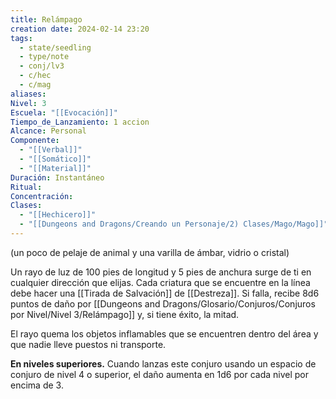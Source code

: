 ```yaml
---
title: Relámpago
creation date: 2024-02-14 23:20
tags:
  - state/seedling
  - type/note
  - conj/lv3
  - c/hec
  - c/mag
aliases: 
Nivel: 3
Escuela: "[[Evocación]]"
Tiempo_de_Lanzamiento: 1 accion
Alcance: Personal
Componente:
  - "[[Verbal]]"
  - "[[Somático]]"
  - "[[Material]]"
Duración: Instantáneo
Ritual: 
Concentración: 
Clases:
  - "[[Hechicero]]"
  - "[[Dungeons and Dragons/Creando un Personaje/2) Clases/Mago/Mago]]"
---
```

(un poco de pelaje de animal y una varilla de ámbar, vidrio o cristal)

Un rayo de luz de 100 pies de longitud y 5 pies de anchura surge de ti en cualquier dirección que elijas. Cada criatura que se encuentre en la línea debe hacer una [[Tirada de Salvación]] de [[Destreza]]. Si falla, recibe 8d6 puntos de daño por [[Dungeons and Dragons/Glosario/Conjuros/Conjuros por Nivel/Nivel 3/Relámpago]] y, si tiene éxito, la mitad.

El rayo quema los objetos inflamables que se encuentren dentro del área y que nadie lleve puestos ni transporte.

**En niveles superiores.** Cuando lanzas este conjuro usando un espacio de conjuro de nivel 4 o superior, el daño aumenta en 1d6 por cada nivel por encima de 3.